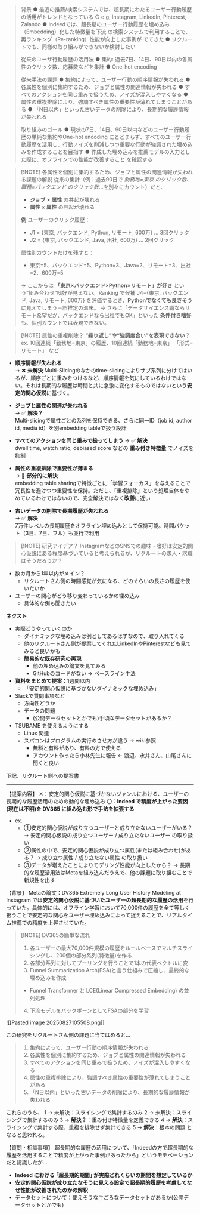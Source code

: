 
> 背景
> ● 最近の推薦/検索システムでは、超長期にわたるユーザー行動履歴の活用がトレンドとなっている 
> 	○ e.g, Instagram, LinkedIn, Pinterest, Zalando 
> ● Indeedでは、超長期のユーザー行動履歴を埋め込み（Embedding）化した特徴量を下流 の検索システムで利用することで、再ランキング（Re-ranking）性能が向上した事例が でてきた
> 	● リクルートでも、同様の取り組みができないか検討したい 
> 
> 従来のユーザ行動履歴の活用法 
> ● 集約: 過去7日、14日、90日以内の各属性のクリック数、応募数などを集計 
> ● One-hot encoding 
> 
> 従来手法の課題 
> ● 集約によって、ユーザー行動の順序情報が失われる 
> ● 各属性を個別に集約するため、ジョブと属性の関連情報が失われる 
> ● すべてのアクションを同じ重みで扱うため、ノイズが混入しやすくなる 
> ● 属性の重複排除により、強調すべき属性の重要性が薄れてしまうことがある 
> ● 「N日以内」といった古いデータの削除により、長期的な履歴情報が失われる
> 
> 取り組みのゴール 
> ● 現状の7日、14日、90日以内などのユーザー行動履歴の単純な集約やOne-hot encoding にとどまらず、すべてのユーザー行動履歴を活用し、行動ノイズを削減しつつ重要な行動が強調された埋め込みを作成することを目指す 
> ● 作成した埋め込みを推薦モデルの入力とした際に、オフラインでの性能が改善すること を確認する



> [!NOTE] 各属性を個別に集約するため、ジョブと属性の関連情報が失われる課題の解説
> 従来の集計（例：過去90日で _勤務地=東京 のクリック数_、_職種=バックエンド のクリック数_…を別々にカウント）だと、
> - **ジョブ × 属性** の共起が壊れる
> - **属性 × 属性** の共起が壊れる
> 
> **例**
> ユーザーのクリック履歴：
> - J1 = {東京, バックエンド, Python, リモート, 600万} … 3回クリック
> - J2 = {東京, バックエンド, Java, 出社, 600万} … 2回クリック
> 
> 属性別カウントだけを残すと：
> - 東京=5、バックエンド=5、Python=3、Java=2、リモート=3、出社=2、600万=5
> 
> → ここからは **「東京×バックエンド×Python×リモート」が好き** という“組み合わせ”嗜好が見えない。Ranking で候補 J4={東京, バックエンド, Java, リモート, 600万} を評価するとき、**Pythonでなくても良さそう**に見えてしまう＝誤推定の温床。
> → さらに「データサイエンス職ならリモート希望だが、バックエンドなら出社でもOK」といった **条件付き嗜好** も、個別カウントでは表現できない。


> [!NOTE] 属性の重複削除？
> **“繰り返し”や“強調度合い”を表現できない**？
> ex. 10回連続「勤務地=東京」の履歴、10回連続「勤務地=東京」 「形式=リモート」 など


- **順序情報が失われる**  
	→ ✖ **未解決**
	Multi-Slicingのなかのtime-slicingによりサブ系列に分けてはいるが、順序ごとに重みをつけるなど、順序情報を気にしているわけではない。それは長期的な履歴は時間と共に急激に変化するものではないという**安定的関心仮説**に基づく。
    
- **ジョブと属性の関連が失われる**  
    → ✅ **解決？**  
    Multi-slicingで属性ごとの系列を保持できる、さらに同一ID（job id, author id, media id）を別embedding tableで扱う設計
    
- **すべてのアクションを同じ重みで扱ってしまう**
    → ✅ **解決**  
    dwell time, watch ratio, debiased score などの **重み付き特徴量** でノイズを抑制
    
- **属性の重複排除で重要性が薄まる**  
    → 🔶 **部分的に解決**  
    embedding table sharingで特徴ごとに「学習フォーカス」を与えることで冗長性を避けつつ重要性を保持。ただし、「重複排除」という処理自体をやめているわけではないので、完全解決ではなく**改善**に近い
    
- **古いデータの削除で長期履歴が失われる**  
    → ✅ **解決**  
    7万件レベルの長期履歴をオフライン埋め込みとして保持可能。時間バケット（3日、7日、フル）も並行で利用


> [!NOTE] 研究アイデア？
> InstagramなどのSNSでの趣味・嗜好は安定的関心仮説にある程度基づいていると考えられるが、リクルートの求人・求職はそうだろうか？


- 数カ月から1年以内がメイン？
	- リクルートさん側の時間感覚が気になる、どのぐらいの長さの履歴を使いたいか
- ユーザーの関心がどう移り変わっているかの埋め込み
	- 具体的な例も聞きたい

**ネクスト**
- 実際どうやっていくのか
	- ダイナミックな埋め込みは例としてあるはずなので、取り入れてくる
	- 他のリクルートさん側が提案してくれたLinkedInやPinterestなども見てみると良いかも
	- **簡易的な既存研究の再現**
		- 他の埋め込みの論文を見てみる
		- GitHubのコードがない → ベースライン手法
- **資料をまとめて提案**：1週間以内
	- 「安定的関心仮説に基づかないダイナミックな埋め込み」
- Slackで質問事項など
	- 方向性どうか
	- データの問題
		- (公開データセットとかでも)手頃なデータセットがあるか？
- TSUBAME を使えるようにする
	- Linux 関連
	- スパコンはプログラムの実行のさせ方が違う → wiki参照
		- 無料と有料があり、有料の方で使える
		- アカウント作ったら小林先生に報告 ← 渡辺、永井さん、山尾さんに聞くと良い


 下記、リクルート側への提案書
 
---

【提案内容】
✕：安定的関心仮説に基づかないジャンルにおける、ユーザーの長期的な履歴活用のための動的な埋め込み
〇：**Indeed で精度が上がった要因(現在は不明)を DV365 に組み込む形で手法を拡張する**

- ex. 
	- ①安定的関心仮説が成り立つユーザーと成り立たないユーザーがいる？ → 安定的関心仮説の成り立つユーザー / 成り立たないユーザー の取り扱い
	- ②属性の中で、安定的関心仮説が成り立つ属性(または組み合わせ)がある？ → 成り立つ属性 / 成り立たない属性 の取り扱い
	- ③データが増えたことによりモデリング性能が向上したから？ → 長期的な履歴活用法はMetaを組み込んだうえで、他の課題に取り組むことで新規性を出す

【背景】
Metaの論文：DV365 Extremely Long User History Modeling at Instagram
では**安定的関心仮説に基づいたユーザーの超長期的な履歴の活用**を行っていた。具体的には、オフライン学習において70,000件の履歴を全て等しく扱うことで安定的な関心をユーザー埋め込みによって捉えることで、リアルタイム推薦での精度を上昇させていた。

> [!NOTE] DV365の簡単な流れ
> 1. 各ユーザーの最大70,000件規模の履歴をルールベースでマルチスライシングし、200個の部分系列(特徴量)を作る
> 2. 各部分系列に対してプーリングを行うことで1本の代表ベクトルに変
> 3. Funnel Summarization Arch(FSA)と言う仕組みで圧縮し、最終的な埋め込みを作成
> 	- Funnel Transformer と LCE(Linear Compressed Embedding) の並列処理
> 4. 下流モデルをバックボーンとしてFSAの部分を学習

![[Pasted image 20250827105508.png]]

この研究をリクルートさん側の課題に当てはめると...

> 1. 集約によって、ユーザー行動の順序情報が失われる 
> 2. 各属性を個別に集約するため、ジョブと属性の関連情報が失われる 
> 3. すべてのアクションを同じ重みで扱うため、ノイズが混入しやすくなる 
> 4. 属性の重複排除により、強調すべき属性の重要性が薄れてしまうことがある 
> 5. 「N日以内」といった古いデータの削除により、長期的な履歴情報が失われる

これらのうち、
1 → 未解決：スライシングで集計するのみ
2 → 未解決：スライシングで集計するのみ
3 → **解決？**：重み付き特徴量を定義できる
4 → **解決**：スライシングで集計する際、重複を排除せず集計できる
5 → **解決**：根本の問題
となると思われる。

【質問・相談事項】
超長期的な履歴の活用について、「Indeedの方で超長期的な履歴を活用することで精度が上がった事例があったから」というモチベーションだと認識したが...

- **Indeed における ｢超長期的期間｣ が実際どれくらいの期間を想定しているか**
- **安定的関心仮説が成り立たなそうに見える設定で超長期的履歴を考慮してなぜ性能が改善されたのかの解釈**
- データセットについて：使えそうな手ごろなデータセットがあるか(公開データセットとかでも)

